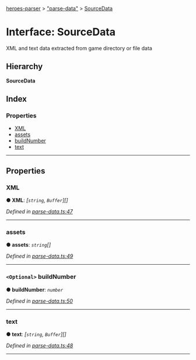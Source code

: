 [heroes-parser](../README.md) > ["parse-data"](../modules/_parse_data_.md) > [SourceData](../interfaces/_parse_data_.sourcedata.md)

# Interface: SourceData

XML and text data extracted from game directory or file data

## Hierarchy

**SourceData**

## Index

### Properties

* [XML](_parse_data_.sourcedata.md#xml)
* [assets](_parse_data_.sourcedata.md#assets)
* [buildNumber](_parse_data_.sourcedata.md#buildnumber)
* [text](_parse_data_.sourcedata.md#text)

---

## Properties

<a id="xml"></a>

###  XML

**● XML**: *[`string`, `Buffer`][]*

*Defined in [parse-data.ts:47](https://github.com/joeistas/heroes-parser/blob/ad5aa01/src/parse-data.ts#L47)*

___
<a id="assets"></a>

###  assets

**● assets**: *`string`[]*

*Defined in [parse-data.ts:49](https://github.com/joeistas/heroes-parser/blob/ad5aa01/src/parse-data.ts#L49)*

___
<a id="buildnumber"></a>

### `<Optional>` buildNumber

**● buildNumber**: *`number`*

*Defined in [parse-data.ts:50](https://github.com/joeistas/heroes-parser/blob/ad5aa01/src/parse-data.ts#L50)*

___
<a id="text"></a>

###  text

**● text**: *[`string`, `Buffer`][]*

*Defined in [parse-data.ts:48](https://github.com/joeistas/heroes-parser/blob/ad5aa01/src/parse-data.ts#L48)*

___


